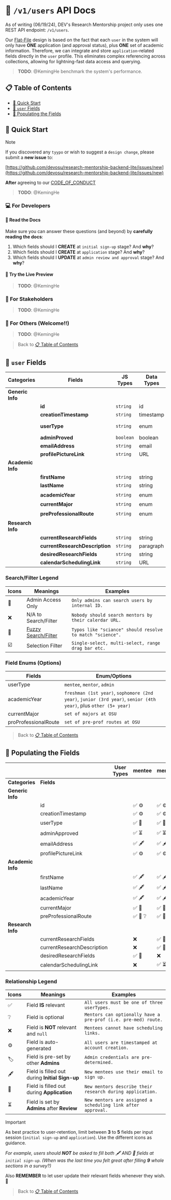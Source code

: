 # :bust_in_silhouette: `/v1/users` API Docs

As of writing (06/19/24), DEV's Research Mentorship project only uses one REST API endpoint: `/v1/users`.

Our [Flat-File](https://www.geeksforgeeks.org/flat-file-database/#) design is based on the fact that each `user` in the system will only have **ONE** application (and approval status), plus **ONE** set of academic information. Therefore, we can integrate and store `application`-related fields directly in the `user` profile. This eliminates complex referencing across collections, allowing for lightning-fast data access and querying.

> **TODO**: @KemingHe benchmark the system's performance.

## :clipboard: Table of Contents

- [:rocket: Quick Start](https://github.com/devosu/research-mentorship-backend-lite/blob/main/docs/schemas/users/v1-users-schema.md#rocket-quick-start)
- [:open_file_folder: `user` Fields](https://github.com/devosu/research-mentorship-backend-lite/blob/main/docs/schemas/users/v1-users-schema.md#open_file_folder-user-fields)
- [:busts_in_silhouette: Populating the Fields](https://github.com/devosu/research-mentorship-backend-lite/blob/main/docs/schemas/users/v1-users-schema.md#busts_in_silhouette-populating-the-fields)

## :rocket: Quick Start

> [!NOTE]
> If you discovered any `tyypo` or wish to suggest a `design change`, please submit a **new issue** to:
>
> [https://github.com/devosu/research-mentorship-backend-lite/issues/new](https://github.com/devosu/research-mentorship-backend-lite/issues/new)
>
> **After** agreeing to our [CODE_OF_CONDUCT](https://github.com/devosu/research-mentorship-backend-lite/CODE_OF_CONDUCT.md)

> **TODO**: @KemingHe

### :computer: For Developers

#### :eyes: Read the Docs

Make sure you can answer these questions (and beyond) by **carefully reading the docs**:

1. Which fields should I **CREATE** at `initial sign-up` stage? And **why**?
2. Which fields should I **CREATE** at `application` stage? And **why**?
3. Which fields should I **UPDATE** at `admin review and approval` stage? And **why**?

#### :construction_worker: Try the Live Preview

> **TODO**: @KemingHe

### :tophat: For Stakeholders

> **TODO**: @KemingHe

### :wave: For Others (Welcome!!)

> **TODO**: @KemingHe

> Back to [:clipboard: Table of Contents](https://github.com/devosu/research-mentorship-backend-lite/blob/main/docs/schemas/users/v1-users-schema.md#clipboard-table-of-contents)

## :open_file_folder: `user` Fields

| **Categories** | **Fields** | **JS Types** | **Data Types** | **Search** | **Notes** |
|---|---|---|---|---|---|
| **Generic Info** |  |  |  |  |  |
|  | **id** | `string` | id | :closed_lock_with_key: | exact |
|  | **creationTimestamp** | `string` | timestamp | :closed_lock_with_key: | asc/descend |
|  | **userType** | `string` | enum | :closed_lock_with_key: | single-select |
|  | **adminProved** | `boolean` | boolean | :closed_lock_with_key: | true/false/all |
|  | **emailAddress** | `string` | email | :closed_lock_with_key: :honeybee: | substring |
|  | **profilePictureLink** | `string` | URL | :x: | :x: |
| **Academic Info** |  |  |  |  |  |
|  | **firstName** | `string` | string | :honeybee: | substring |
|  | **lastName** | `string` | string | :honeybee: | substring |
|  | **academicYear** | `string` | enum | :ballot_box_with_check: | multi-select |
|  | **currentMajor** | `string` | enum | :honeybee: | substring |
|  | **preProfessionalRoute** | `string` | enum | :ballot_box_with_check: | multi-select |
| **Research Info** |  |  |  |  |  |
|  | **currentResearchFields** | `string` | string | :honeybee: | substring |
|  | **currentResearchDescription** | `string` | paragraph | :honeybee: | substring |
|  | **desiredResearchFields** | `string` | string | :honeybee: | substring |
|  | **calendarSchedulingLink** | `string` | URL | :x: | :x: |

### Search/Filter Legend

| **Icons** | **Meanings** | **Examples** |
|---|---|---|
| :closed_lock_with_key: | Admin Access Only | `Only admins can search users by internal ID.` |
| :x: | N/A to Search/Filter | `Nobody should search mentors by their calerdar URL.` |
| :honeybee: | [Fuzzy Search/Filter](https://en.wikipedia.org/wiki/Approximate_string_matching) | `Typos like "sciance" should resolve to match "science".` |
| :ballot_box_with_check: | Selection Filter | `Single-select, multi-select, range drag bar etc.` |

### Field Enums (Options)

| **Fields** | **Enum/Options** |
|---|---|
| userType | `mentee`, `mentor`, `admin` |
| academicYear | `freshman (1st year)`, `sophomore (2nd year)`, `junior (3rd year)`, `senior (4th year)`, plus `other (5+ year)` |
| currentMajor | `set of majors at OSU` |
| proProfessionalRoute | `set of pre-prof routes at OSU` |

> Back to [:clipboard: Table of Contents](https://github.com/devosu/research-mentorship-backend-lite/blob/main/docs/schemas/users/v1-users-schema.md#clipboard-table-of-contents)

## :busts_in_silhouette: Populating the Fields

|  |  | **User Types** | mentee | mentor | admin |
|---|---|---|---|---|---|
| **Categories** | **Fields** |  |  |  |  |
| **Generic Info** |  |  |  |  |  |
|  | id |  | :white_check_mark: :gear: | :white_check_mark: :gear: | :white_check_mark: :gear: |
|  | creationTimestamp |  | :white_check_mark: :gear: | :white_check_mark: :gear: | :white_check_mark: :gear: |
|  | userType |  | :white_check_mark: :necktie: | :white_check_mark: :necktie: | :white_check_mark: :label: |
|  | adminApproved |  | :white_check_mark: :hourglass_flowing_sand: | :white_check_mark: :hourglass_flowing_sand: | :x: |
|  | emailAddress |  | :white_check_mark: :fountain_pen: | :white_check_mark: :fountain_pen: | :white_check_mark: :label: |
|  | profilePictureLink |  | :white_check_mark: :gear: | :white_check_mark: :gear: | :white_check_mark: :gear: |
| **Academic Info** |  |  |  |  |  |
|  | firstName |  | :white_check_mark: :fountain_pen: | :white_check_mark: :fountain_pen: | :white_check_mark: :label: |
|  | lastName |  | :white_check_mark: :fountain_pen: | :white_check_mark: :fountain_pen: | :white_check_mark: :label: |
|  | academicYear |  | :white_check_mark: :fountain_pen: | :white_check_mark: :fountain_pen: | :x: |
|  | currentMajor |  | :white_check_mark: :necktie: | :white_check_mark: :necktie: | :x: |
|  | preProfessionalRoute |  | :white_check_mark: :necktie: :grey_question: | :white_check_mark: :necktie: :grey_question: | :x: |
| **Research Info** |  |  |  |  |  |
|  | currentResearchFields |  | :x: | :white_check_mark: :necktie: | :x: |
|  | currentResearchDescription |  | :x: | :white_check_mark: :necktie: | :x: |
|  | desiredResearchFields |  | :white_check_mark: :necktie: | :x: | :x: |
|  | calendarSchedulingLink |  | :x: | :white_check_mark: :hourglass_flowing_sand: | :x: |

### Relationship Legend

| **Icons** | **Meanings** | **Examples** |
|---|---|---|
| :white_check_mark: | Field **IS** relevant | `All users must be one of three userTypes.` |
| :grey_question: | Field is optional | `Mentors can optionally have a pre-prof (i.e. pre-med) route.` |
| :x: | Field is **NOT** relevant and `null` | `Mentees cannot have scheduling links.` |
| :gear: | Field is auto-generated | `All users are timestamped at account creation.` |
| :label: | Field is pre-set by other **Admins** | `Admin credentials are pre-determined.` |
| :fountain_pen: | Field is filled out during **Initial Sign-up** | `New mentees use their email to sign up.` |
| :necktie: | Field is filled out during **Application** | `New mentors describe their research during application.` |
| :hourglass_flowing_sand: | Field is set by **Admins** after **Review** | `New mentors are assigned a scheduling link after approval.` |

> [!IMPORTANT]
> As best practice to user-retention, limit between **3** to **5** fields per input session (`initial sign-up` and `application`). Use the different icons as guidance.
>
> *For example, users should **NOT** be asked to fill both :fountain_pen: AND :necktie: fields at `initial sign-up`. (When was the last time you felt great after filling **9** whole sections in a survey?)*
>
> Also **REMEMBER** to let user update their relevant fields whenever they wish. :sunflower:

> Back to [:clipboard: Table of Contents](https://github.com/devosu/research-mentorship-backend-lite/blob/main/docs/schemas/users/v1-users-schema.md#clipboard-table-of-contents)
